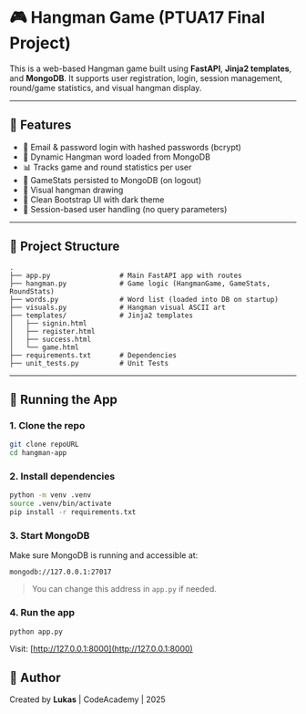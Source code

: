 # 🎮 Hangman Game (PTUA17 Final Project)

This is a web-based Hangman game built using **FastAPI**, **Jinja2 templates**, and **MongoDB**. It supports user registration, login, session management, round/game statistics, and visual hangman display.

---

## 🚀 Features

- 🔐 Email & password login with hashed passwords (bcrypt)
- 🧠 Dynamic Hangman word loaded from MongoDB
- 📊 Tracks game and round statistics per user
- 💾 GameStats persisted to MongoDB (on logout)
- 🧩 Visual hangman drawing
- 🎨 Clean Bootstrap UI with dark theme
- 🧼 Session-based user handling (no query parameters)

---

## 📁 Project Structure

```
.
├── app.py                 # Main FastAPI app with routes
├── hangman.py             # Game logic (HangmanGame, GameStats, RoundStats)
├── words.py               # Word list (loaded into DB on startup)
├── visuals.py             # Hangman visual ASCII art
├── templates/             # Jinja2 templates
│   ├── signin.html
│   ├── register.html
│   ├── success.html
│   └── game.html
├── requirements.txt       # Dependencies
├── unit_tests.py      	   # Unit Tests
```

---

## 🧪 Running the App

### 1. Clone the repo

```bash
git clone repoURL
cd hangman-app
```

### 2. Install dependencies

```bash
python -m venv .venv
source .venv/bin/activate
pip install -r requirements.txt
```

### 3. Start MongoDB

Make sure MongoDB is running and accessible at:

```
mongodb://127.0.0.1:27017
```

> You can change this address in `app.py` if needed.

### 4. Run the app

```bash
python app.py
```

Visit: [http://127.0.0.1:8000](http://127.0.0.1:8000)


## 👤 Author

Created by **Lukas** | CodeAcademy | 2025